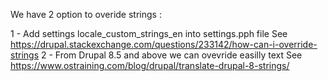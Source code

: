 We have 2 option to overide strings :

1 - Add settings locale_custom_strings_en into settings.pph file See https://drupal.stackexchange.com/questions/233142/how-can-i-override-strings
2 - From Drupal 8.5 and above we can ovevride easilly text See https://www.ostraining.com/blog/drupal/translate-drupal-8-strings/
